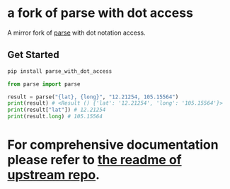 # a fork of parse with dot access

A mirror fork of [parse](https://github.com/r1chardj0n3s/parse) with dot notation access. 

## Get Started

```bash
pip install parse_with_dot_access
```

```python
from parse import parse

result = parse("{lat}, {long}", "12.21254, 105.15564")
print(result) # <Result () {'lat': '12.21254', 'long': '105.15564'}>
print(result["lat"]) # 12.21254 
print(result.long) # 105.15564
```

# For comprehensive documentation please refer to [the readme of upstream repo](https://github.com/r1chardj0n3s/parse).

